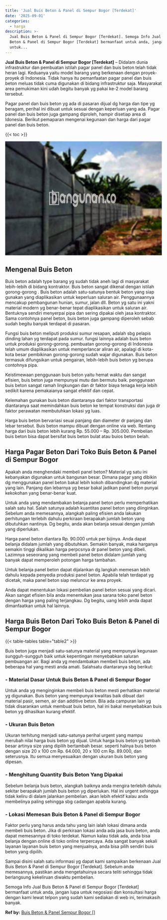 ```yaml
---
title: 'Jual Buis Beton & Panel di Sempur Bogor [Terdekat]'
date: '2025-09-01'
categories:
  - harga
description: >-
  Jual Buis Beton & Panel di Sempur Bogor [Terdekat]. Semoga Info Jual Buis
  Beton & Panel di Sempur Bogor [Terdekat] bermanfaat untuk anda, jangan lupa
  untuk...
---
```


**Jual Buis Beton & Panel di Sempur Bogor \[Terdekat\]** – Didalam dunia infrastruktur dan pembuatan istilah pagar panel dan buis beton telah tidak heran lagi. Keduanya yaitu model barang yang berkenaan dengan proyek-proyek di Indonesia. Tidak hanya itu pemanfaatan pagar panel dan buis beton meluas tidak cuma digunakan di bidang infrastruktur saja. Masyarakat area pemukiman kini udah begitu banyak yg pakai ke-2 model barang tersebut.

Pagar panel dan buis beton yg ada di pasaran dijual dg harga dan tipe yg beragam, perihal ini dibuat untuk sesuai dengan keperluan yang ada. Pagar panel dan buis beton juga gampang diproleh, hampir disetiap area di Idonesia. Berikut pemaparan mengenai kegunaan dan harga dari pagar panel dan buis beton.

{{< toc >}}

![Jual Buis Beton & Panel di Sempur Bogor [Terdekat]](/images/jual-panel-buis-beton-murah-04.png)

## Mengenal Buis Beton

Buis beton adalah type barang yg sudah tidak aneh lagi di masyarakat lebih-lebih di bidang kontraktor. Buis beton sangat dikenal dengan istilah gorong-gorong . Buis beton adalah satu-satunya bentuk beton yang siap gunakan yang diaplikasikan untuk keperluan saluran air. Penggunaannya mencakup pembangunan hunian, sumur, jalan dll. Beton yg satu ini yakni material modern yg benar-benar tepat diaplikasikan untuk saluran air. Bentuknya sendiri menyerpai pipa dan sering dipakai oleh jasa kontraktor. Sama contohnya panel beton, buis beton juga gampang diperoleh sebab sudah begitu banyak terdapat di pasaran.

Fungsi buis beton meliputi produksi sumur resapan, adalah sbg pelapis dinding lahan yg terdapat pada sumur. fungsi lainnya adalah buis beton untuk produksi gorong-gorong. pembuatan gorong-gorong di Indonesia telah umum diaplikasikan untuk memperlancar aliran air, apalagi di kota-kota besar pembikinan gorong-gorong sudah wajar digunakan. Buis beton termasuk difungsikan untuk pengairan, lebih-lebih buis beton yg berupa contohnya pipa.

Keistimewaan penggunaan buis beton yaitu hemat waktu dan sangat efisien, buis beton juga mempunyai mutu dan bermutu baik. penggunaan buis beton sangat ramah lingkungan dan dr faktor biaya tenaga kerja lebih sedikit karena pemakaianya sangat efektif dan cepat.

Kelemahan gunakan buis beton diantaranya dari faktor transportasi diantaranya saat memindahkan buis beton ke tempat konstruksi dan juga dr faktor perawatan membutuhkan lokasi yg luas.

Harga buis beton bervariasi seuai panjang dan diameter dr panjang dan lebar tersebut. Buis beton mampu dibuat dengan online via web. Rentang harga dari buis beton lebih kurang Rp. 55.000 – Rp. 305.000. Pembelian buis beton bisa dapat bersifat buis beton bulat atau buios beton belah.

## Harga Pagar Beton Dari Toko Buis Beton & Panel di Sempur Bogor

Apakah anda menghendaki membeli panel beton? Material yg satu ini kebanyakan digunakan untuk bangunan besar. Dimana pagar yang dibikin dg menggunakan panel beton bakal lebih kokoh dibandingkan dg material yang lain. Panjang dan lebarnya yg besar bakal jadikan panel beton punyai kekokohan yang benar-benar kuat.

Untuk anda yang mendambakan belanja panel beton perlu memperhatikan salah satu hal. Salah satunya adalah kuantitas panel beton yang diinginkan. Sebelum anda memesannya, alangkah paling efisien anda lakukan perhitungan terlebih dahulu perkiraan berapakah jumlah beton yang dibutuhkan nantinya. Dg begitu, anda akan belanja sesuai dengan jumlah yang diperlukan.

Harga panel beton diantara Rp. 90.000 untuk per bijinya. Anda dapat belanja didalam jumlah yang dibutuhkan. Semakin banyak, maka harganya semakin tinggi dikalikan harga perpcsnya dr panel beton yang dibeli. Lazimnya seseorang yang membeli panel beton didalam jumlah yang banyak dapat memperoleh potongan harga tambahan.

Untuk belanja panel beton dapat dijalankan dg langkah memesan lebih dahulu kepada penyedia produksi panel beton. Apabila telah terdapat yg dicetak, maka panel beton siap meluncur ke area proyek.

Anda dapat menentukan lokasi pembelian panel beton sesuai yang dicari. Akan sangat efisien bila anda menentukan jasa sarana toko panel beton dengan harga yang paling terjangkau. Dg begitu, uang lebih anda dapat dimanfaatkan untuk hal lainnya.

## Harga Buis Beton Dari Toko Buis Beton & Panel di Sempur Bogor

{{< table-tables table="table2" >}}

Buis beton juga menjadi satu-satunya material yang mempunyai kegunaan sungguh-sungguh baik untuk kepentingan menyebabkan saluran pembuangan air. Bagi anda yg mendambakan membeli buis beton, ada beberapa hal yang mesti anda amati. Salahsatu diantaranya sbg berikut:

### \- Material Dasar Untuk Buis Beton & Panel di Sempur Bogor

Untuk anda yg menginginkan membeli buis beton mesti perhatikan material yg digunakan. Buis beton yang mempunyai kwalitas baik dibuat dari material pasir, semen, air dan additive beton. Bila ada campuran lain yg tidak disarankan untuk membuat buis beton, hal ini bakal menyebabkan buis beton yg dihasilkan kurang efektif.

### \- Ukuran Buis Beton

Ukuran terhitung menjadi satu-satunya perihal urgent yang mampu merubah nilai harga buis beton yg dijual. Untuk harga buis beton yg tambah besar artinya size yang dipilih bertambah besar. seperti halnya buis beton dengan size 20 x 100 cm Rp. 64.000, 20 x 100 cm Rp. 89.000, dan seterusnya. Itu semua menyesuaikan dengan ukuran buis beton yang dipesan.

### \- Menghitung Quantity Buis Beton Yang Dipakai

Sebelum belanja buis beton, alangkah baiknya anda mengira terlebih dahulu sekitar berapakah jumlah buis beton yg diperlukan. Hal ini urgent sehingga tidak keliru di dalam jalankan pembelian. akan lebih efektif kalau anda membelinya paling sehingga sbg cadangan apabila kurang.

### \- Lokasi Memesan Buis Beton & Panel di Sempur Bogor

Faktor perlu yang harus anda tahu yang lain ialah lokasi dimana anda membeli buis beton. Jika di perkiraan lokasi anda ada jasa buis beton, anda dapat memesannya di toko terdekat. Namun kalau tidak ada, anda bisa belanja dengan online di toko online terpercaya. Ada sangat banyak sekali layanan layanan buis beton yang menjualnya, anda bisa pilih sendiri buis beton yang dipilih.

Sampai disini salah satu informasi yg dapat kami sampaikan berkenaan Jual Buis Beton & Panel di Sempur Bogor \[Terdekat\]. Sebelum anda memesannya, pastikan anda mengetahuinya secara teliti sehingga tidak berlangsung kekeliruan diwaktu pembelian.

Semoga Info Jual Buis Beton & Panel di Sempur Bogor \[Terdekat\] bermanfaat untuk anda, jangan lupa untuk negosiasi dan konsultasi harga dengan kami lewat telpon yang sudah kami sediakan di web ini, terimakasih banyak.

**Ref by:** [Buis Beton & Panel Sempur Bogor []](https://id.wikipedia.org/wiki/Buis)
